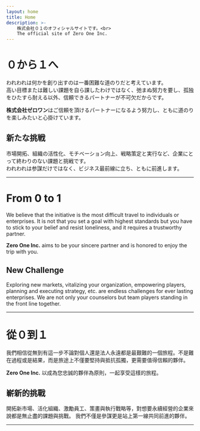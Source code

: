 ```yaml
---
layout: home
title: Home
description: >-
    株式会社０１のオフィシャルサイトです。<br>
    The official site of Zero One Inc.
---
```

# ０から１へ
われわれは何かを創り出すのは一番困難な道のりだと考えています。<br>高い目標または難しい課題を自ら課したわけではなく、弛まぬ努力を要し、孤独をひたすら耐える以外、信頼できるパートナーが不可欠だからです。

**株式会社ゼロワン**はご信頼を頂けるパートナーになるよう努力し、ともに道のりを楽しみたいと心掛けています。

## 新たな挑戦
市場開拓、組織の活性化、モチベーション向上、戦略策定と実行など、企業にとって終わりのない課題と挑戦です。<br>われわれは参謀だけではなく、ビジネス最前線に立ち、ともに前進します。

---

# From 0 to 1
We believe that the initiative is the most difficult travel to individuals or enterprises. It is not that you set a goal with highest standards but you have to stick to your belief and resist loneliness, and it requires a trustworthy partner.

**Zero One Inc.** aims to be your sincere partner and is honored to enjoy the trip with you.

## New Challenge
Exploring new markets, vitalizing your organization, empowering players, planning and executing strategy, etc. are endless challenges for ever lasting enterprises. We are not only your counselors but team players standing in the front line together.

---

# 從０到１
我們相信從無到有這一步不論對個人還是法人永遠都是最艱難的一個旅程。不是難在過程或是結果，而是旅途上不僅要堅持與抵抗孤獨，更需要值得信賴的夥伴。

**Zero One Inc.** 以成為您忠誠的夥伴為原則，一起享受這樣的旅程。

## 嶄新的挑戰
開拓新市場、活化組織、激勵員工、策畫與執行戰略等，對想要永續經營的企業來說都是無止盡的課題與挑戰。
我們不僅是參謀更是站上第一線共同前進的夥伴。

---
